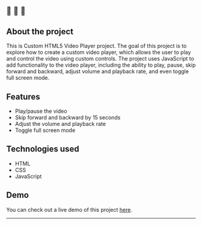🔔 🔔 🔔
---
## About the project

This is Custom HTML5 Video Player project. The goal of this project is to explore how to create a custom video player, which allows the user to play and control the video using custom controls. The project uses JavaScript to add functionality to the video player, including the ability to play, pause, skip forward and backward, adjust volume and playback rate, and even toggle full screen mode.

## Features

 - Play/pause the video
 - Skip forward and backward by 15 seconds
 - Adjust the volume and playback rate
 - Toggle full screen mode

## Technologies used

- HTML
- CSS
- JavaScript


## Demo

You can check out a live demo of this project [here](https://elenacoder.github.io/JavaScript30-Projects/project-11-custom-html5-video-player/).

---